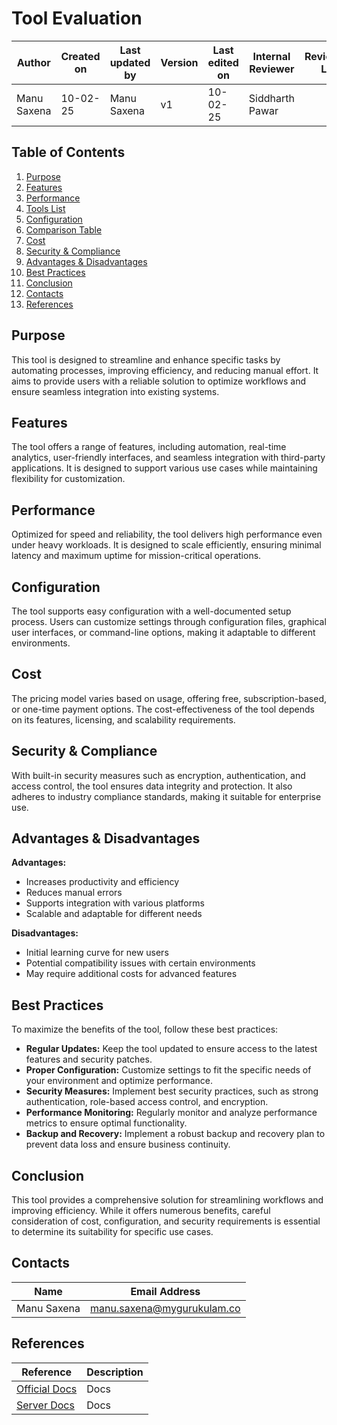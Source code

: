 # Tool Evaluation

| **Author** | **Created on** | **Last updated by** |**Version**| **Last edited on** | **Internal Reviewer** | **Reviewer L0** |**Reviewer L1** |**Reviewer L2** |
|------------|----------------|---------------------|-----------|--------------------|---------------|---------------|---------------|---------------|
| Manu Saxena | 10-02-25      | Manu Saxena         | v1 | 10-02-25       | Siddharth Pawar |  | | |


## Table of Contents
1. [Purpose](#Purpose)
2. [Features](#features)
3. [Performance](#performance)
4. [Tools List](#Tools_List)
5. [Configuration](#configuration)
6. [Comparison Table](#comparison-table)
7. [Cost](#cost)
8. [Security & Compliance](#security--compliance)
9. [Advantages & Disadvantages](#advantages--disadvantages)
10. [Best Practices](#best-practices)
11. [Conclusion](#conclusion)
12. [Contacts](#contacts)
13. [References](#references)


## Purpose
This tool is designed to streamline and enhance specific tasks by automating processes, improving efficiency, and reducing manual effort. It aims to provide users with a reliable solution to optimize workflows and ensure seamless integration into existing systems.

## Features
The tool offers a range of features, including automation, real-time analytics, user-friendly interfaces, and seamless integration with third-party applications. It is designed to support various use cases while maintaining flexibility for customization.

## Performance
Optimized for speed and reliability, the tool delivers high performance even under heavy workloads. It is designed to scale efficiently, ensuring minimal latency and maximum uptime for mission-critical operations.

## Configuration
The tool supports easy configuration with a well-documented setup process. Users can customize settings through configuration files, graphical user interfaces, or command-line options, making it adaptable to different environments.

## Cost
The pricing model varies based on usage, offering free, subscription-based, or one-time payment options. The cost-effectiveness of the tool depends on its features, licensing, and scalability requirements.

## Security & Compliance
With built-in security measures such as encryption, authentication, and access control, the tool ensures data integrity and protection. It also adheres to industry compliance standards, making it suitable for enterprise use.

## Advantages & Disadvantages
**Advantages:**
- Increases productivity and efficiency
- Reduces manual errors
- Supports integration with various platforms
- Scalable and adaptable for different needs

**Disadvantages:**
- Initial learning curve for new users
- Potential compatibility issues with certain environments
- May require additional costs for advanced features

## Best Practices
To maximize the benefits of the tool, follow these best practices:
- **Regular Updates:** Keep the tool updated to ensure access to the latest features and security patches.
- **Proper Configuration:** Customize settings to fit the specific needs of your environment and optimize performance.
- **Security Measures:** Implement best security practices, such as strong authentication, role-based access control, and encryption.
- **Performance Monitoring:** Regularly monitor and analyze performance metrics to ensure optimal functionality.
- **Backup and Recovery:** Implement a robust backup and recovery plan to prevent data loss and ensure business continuity.

## Conclusion
This tool provides a comprehensive solution for streamlining workflows and improving efficiency. While it offers numerous benefits, careful consideration of cost, configuration, and security requirements is essential to determine its suitability for specific use cases.

## Contacts

| Name| Email Address      |
|-----|--------------------------|
| Manu Saxena | manu.saxena@mygurukulam.co|


## References
| **Reference**                                    | **Description**                                                                  |
|--------------------------------------------------|----------------------------------------------------------------------------------|
| [Official Docs](https://nginx.org/en/docs/) | Docs                                   |
| [Server Docs](https://httpd.apache.org/docs/)   | Docs              |
